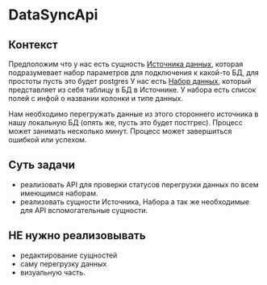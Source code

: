 # DataSyncApi
## Контекст
Предположим что у нас есть сущность [Источника данных](DataSyncApi/Models/DataSource.cs), которая подразумевает набор параметров для подключения к какой-то БД, для простоты пусть это будет postgres
У нас есть [Набор данных](DataSyncApi/Models/Dataset.cs), который представляет из себя таблицу в БД в Источнике. У набора есть список полей с инфой о названии колонки и типе данных.

Нам необходимо перегружать данные из этого стороннего источника в нашу локальную БД (опять же, пусть это будет постгрес). Процесс может занимать несколько минут. Процесс может завершиться ошибкой или успехом.

## Суть задачи
+ реализовать API для проверки статусов перегрузки данных по всем имеющимся наборам.
+ реализовать сущности Источника, Набора а так же необходимые для API вспомогательные сущности.

## НЕ нужно реализовывать
- редактирование сущностей
- саму перегрузку данных 
- визуальную часть.
